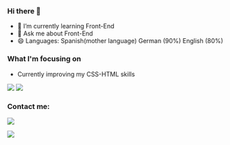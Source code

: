 ### Hi there 👋

<!--
**habidbesp/habidbesp** is a ✨ _special_ ✨ repository because its `README.md` (this file) appears on your GitHub profile.
Here are some ideas to get you started:-->

- 🌱 I’m currently learning Front-End
- 💬 Ask me about Front-End
- 😄 Languages: Spanish(mother language) German (90%) English (80%)

### What I'm focusing on 

- Currently improving my CSS-HTML skills

<img src="https://github-readme-stats.vercel.app/api?username=habidbesp&show_icons=true&theme=radical&title_color=8E2DE2&text_color=fff&icon_color=8E2DE2"/>
<img src="https://github-readme-stats.vercel.app/api/top-langs/?username=habidbesp&theme=radical&title_color=8E2DE2&text_color=fff"/>

### Contact me:
<a href="https://www.facebook.com/habid.bespinosa/"><img src="https://img.shields.io/badge/facebook%20@habid_b_espinosa-344E86?style=for-the-badge&logo=facebook&logoColor=white"/></a>

<a href="https://www.instagram.com/habidbespinosa/"><img src="https://img.shields.io/badge/instagram%20@habid_b_espinosa-DD2476?style=for-the-badge&logo=instagram&logoColor=white"/></a>
